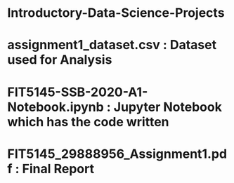 # Introductory-Data-Science-Projects

# assignment1_dataset.csv : Dataset used for Analysis
# FIT5145-SSB-2020-A1-Notebook.ipynb : Jupyter Notebook which has the code written
# FIT5145_29888956_Assignment1.pdf : Final Report 
